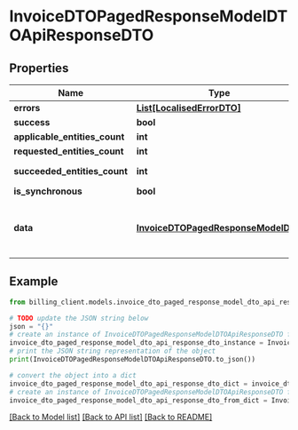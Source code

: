 # InvoiceDTOPagedResponseModelDTOApiResponseDTO


## Properties

Name | Type | Description | Notes
------------ | ------------- | ------------- | -------------
**errors** | [**List[LocalisedErrorDTO]**](LocalisedErrorDTO.md) |  | [optional] 
**success** | **bool** |  | [optional] 
**applicable_entities_count** | **int** |  | [optional] 
**requested_entities_count** | **int** |  | [optional] 
**succeeded_entities_count** | **int** |  | [optional] [readonly] 
**is_synchronous** | **bool** |  | [optional] 
**data** | [**InvoiceDTOPagedResponseModelDTO**](InvoiceDTOPagedResponseModelDTO.md) | The updated entity in case of modifications or creation | [optional] 

## Example

```python
from billing_client.models.invoice_dto_paged_response_model_dto_api_response_dto import InvoiceDTOPagedResponseModelDTOApiResponseDTO

# TODO update the JSON string below
json = "{}"
# create an instance of InvoiceDTOPagedResponseModelDTOApiResponseDTO from a JSON string
invoice_dto_paged_response_model_dto_api_response_dto_instance = InvoiceDTOPagedResponseModelDTOApiResponseDTO.from_json(json)
# print the JSON string representation of the object
print(InvoiceDTOPagedResponseModelDTOApiResponseDTO.to_json())

# convert the object into a dict
invoice_dto_paged_response_model_dto_api_response_dto_dict = invoice_dto_paged_response_model_dto_api_response_dto_instance.to_dict()
# create an instance of InvoiceDTOPagedResponseModelDTOApiResponseDTO from a dict
invoice_dto_paged_response_model_dto_api_response_dto_from_dict = InvoiceDTOPagedResponseModelDTOApiResponseDTO.from_dict(invoice_dto_paged_response_model_dto_api_response_dto_dict)
```
[[Back to Model list]](../README.md#documentation-for-models) [[Back to API list]](../README.md#documentation-for-api-endpoints) [[Back to README]](../README.md)


